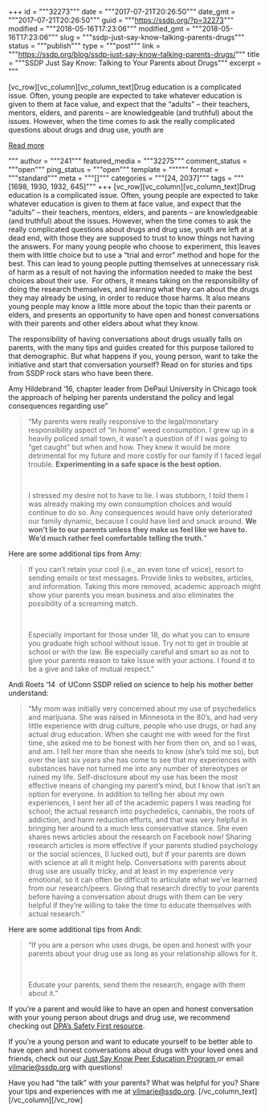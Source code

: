 +++
id = """32273"""
date = """2017-07-21T20:26:50"""
date_gmt = """2017-07-21T20:26:50"""
guid = """https://ssdp.org/?p=32273"""
modified = """2018-05-16T17:23:06"""
modified_gmt = """2018-05-16T17:23:06"""
slug = """ssdp-just-say-know-talking-parents-drugs"""
status = """publish"""
type = """post"""
link = """https://ssdp.org/blog/ssdp-just-say-know-talking-parents-drugs/"""
title = """SSDP Just Say Know: Talking to Your Parents about Drugs"""
excerpt = """<p>[vc_row][vc_column][vc_column_text]Drug education is a complicated issue. Often, young people are expected to take whatever education is given to them at face value, and expect that the “adults” &#8211; their teachers, mentors, elders, and parents &#8211; are knowledgeable (and truthful) about the issues. However, when the time comes to ask the really complicated questions about drugs and drug use, youth are</p>
<div class="h10"></div>
<p><a class="more-link2 flat" href="https://ssdp.org/blog/ssdp-just-say-know-talking-parents-drugs/">Read more</a></p>
"""
author = """241"""
featured_media = """32275"""
comment_status = """open"""
ping_status = """open"""
template = """"""
format = """standard"""
meta = """[]"""
categories = """[24, 2037]"""
tags = """[1698, 1930, 1932, 645]"""
+++
[vc_row][vc_column][vc_column_text]<span style="font-weight: 400;">Drug education is a complicated issue. Often, young people are expected to take whatever education is given to them at face value, and expect that the “adults” &#8211; their teachers, mentors, elders, and parents &#8211; are knowledgeable (and truthful) about the issues. However, when the time comes to ask the really complicated questions about drugs and drug use, youth are left at a dead end, with those they are supposed to trust to know things not having the answers. For many young people who choose to experiment, this leaves them with little choice but to use a “trial and error” method and hope for the best. This can lead to young people putting themselves at unnecessary risk of harm as a result of not having the information needed to make the best choices about their use.  For others, it means taking on the responsibility of doing the research themselves, and learning what they can about the drugs they may already be using, in order to reduce those harms. It also means young people may know a little more about the topic than their parents or elders, and presents an opportunity to have open and honest conversations with their parents and other elders about what they know.</span>

<span style="font-weight: 400;">The responsibility of having conversations about drugs usually falls on parents, with the many tips and guides created for this purpose tailored to that demographic. But what happens if you, young person, want to take the initiative and start that conversation yourself? Read on for stories and tips from SSDP rock stars who have been there. </span>

<span style="font-weight: 400;">Amy Hildebrand ‘16, chapter leader from DePaul University in Chicago took the approach of helping her parents understand the policy and legal consequences regarding use”</span>
<blockquote><span style="font-weight: 400;">“My parents were really responsive to the legal/monetary responsibility aspect of &#8220;in home&#8221; weed consumption. I grew up in a heavily policed small town, it wasn&#8217;t a question of if I was going to &#8220;get caught&#8221; but when and how. They knew it would be more detrimental for my future and more costly for our family if I faced legal trouble. </span><strong>Experimenting in a safe space is the best option.</strong>

&nbsp;

I stressed my desire not to have to lie. I was stubborn, I told them I was already making my own consumption choices and would continue to do so. Any consequences would have only deteriorated our family dynamic, because I could have lied and snuck around. <strong>We won&#8217;t lie to our parents unless they make us feel like we have to. We&#8217;d much rather feel comfortable telling the truth.</strong>”</blockquote>
<span style="font-weight: 400;">Here are some additional tips from Amy:</span>
<blockquote><span style="font-weight: 400;">If you can&#8217;t retain your cool (i.e., an even tone of voice), resort to sending emails or text messages. Provide links to websites, articles, and information. Taking this more removed, academic approach might show your parents you mean business and also eliminates the possibility of a screaming match. </span>

&nbsp;

<span style="font-weight: 400;">Especially important for those under 18, do what you can to ensure you graduate high school without issue. Try not to get in trouble at school or with the law. Be especially careful and smart so as not to give your parents reason to take issue with your actions. I found it to be a give and take of mutual respect.” </span></blockquote>
<span style="font-weight: 400;">Andi Roets ‘14  of UConn SSDP relied on science to help his mother better understand:</span>
<blockquote><span style="font-weight: 400;">“My mom was initially very concerned about my use of psychedelics and marijuana. She was raised in Minnesota in the 80&#8217;s, and had very little experience with drug culture, people who use drugs, or had any actual drug education. When she caught me with weed for the first time, she asked me to be honest with her from then on, and so I was, and am. I tell her more than she needs to know (she&#8217;s told me so), but over the last six years she has come to see that my experiences with substances have not turned me into any number of stereotypes or ruined my life. Self-disclosure about my use has been the most effective means of changing my parent&#8217;s mind, but I know that isn&#8217;t an option for everyone. In addition to telling her about my own experiences, I sent her all of the academic papers I was reading for school; the actual research into psychedelics, cannabis, the roots of addiction, and harm reduction efforts, and that was very helpful in bringing her around to a much less conservative stance. She even shares news articles about the research on Facebook now! Sharing research articles is more effective if your parents studied psychology or the social sciences, (I lucked out), but if your parents are down with science at all it might help. Conversations with parents about drug use are usually tricky, and at least in my experience very emotional, so it can often be difficult to articulate what we&#8217;ve learned from our research/peers. Giving that research directly to your parents before having a conversation about drugs with them can be very helpful if they&#8217;re willing to take the time to educate themselves with actual research.” </span></blockquote>
<span style="font-weight: 400;">Here are some additional tips from Andi:</span>
<blockquote><span style="font-weight: 400;">“If you are a person who uses drugs, be open and honest with your parents about your drug use as long as your relationship allows for it.</span>

&nbsp;

<span style="font-weight: 400;">Educate your parents, send them the research, engage with them about it.” </span></blockquote>
<span style="font-weight: 400;">If you’re a parent and would like to have an open and honest conversation with your young person about drugs and drug use, we recommend checking out </span><a href="http://www.drugpolicy.org/sites/default/files/DPA_SafetyFirst_2014_0.pdf"><span style="font-weight: 400;">DPA’s Safety First resource</span></a><span style="font-weight: 400;">. </span>

<span style="font-weight: 400;">If you’re a young person and want to educate yourself to be better able to have open and honest conversations about drugs with your loved ones and friends, check out our </span><a href="https://ssdp.org/justsayknow/"><span style="font-weight: 400;">Just Say Know Peer Education Program </span></a><span style="font-weight: 400;">or email </span><a href="mailto:vilmarie@ssdp.org"><span style="font-weight: 400;">vilmarie@ssdp.org</span></a><span style="font-weight: 400;"> with questions!</span>

<span style="font-weight: 400;">Have you had “the talk” with your parents? What was helpful for you? Share your tips and experiences with me at </span><a href="mailto:vilmarie@ssdp.org"><span style="font-weight: 400;">vilmarie@ssdp.org</span></a><span style="font-weight: 400;">. </span>[/vc_column_text][/vc_column][/vc_row]
